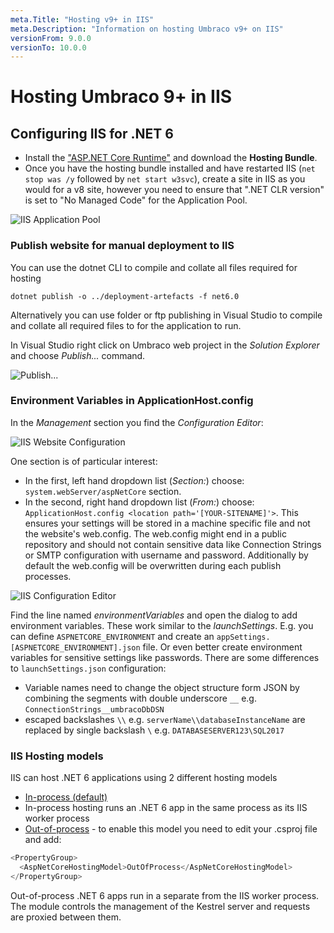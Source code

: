 ```yaml
---
meta.Title: "Hosting v9+ in IIS"
meta.Description: "Information on hosting Umbraco v9+ on IIS"
versionFrom: 9.0.0
versionTo: 10.0.0
---
```


# Hosting Umbraco 9+ in IIS

## Configuring IIS for .NET 6

- Install the ["ASP.NET Core Runtime"](https://dotnet.microsoft.com/en-us/download/dotnet/6.0) and download the **Hosting Bundle**.
- Once you have the hosting bundle installed and have restarted IIS (`net stop was /y` followed by `net start w3svc`), create a site in IIS as you would for a v8 site, however you need to ensure that ".NET CLR version" is set to "No Managed Code" for the Application Pool.

![IIS Application Pool](images/iis-app-pool-core.png)

### Publish website for manual deployment to IIS

You can use the dotnet CLI to compile and collate all files required for hosting

```none
dotnet publish -o ../deployment-artefacts -f net6.0
```

Alternatively you can use folder or ftp publishing in Visual Studio to compile and collate all required files to for the application to run.

In Visual Studio right click on Umbraco web project in the *Solution Explorer* and choose *Publish...* command.

![Publish...](images/contextmenu-publish-command.jpg)

### Environment Variables in ApplicationHost.config

In the *Management* section you find the *Configuration Editor*:

![IIS Website Configuration](images/iis-core-website-config.png)

One section is of particular interest:

- In the first, left hand dropdown list (*Section:*) choose: `system.webServer/aspNetCore` section.
- In the second, right hand dropdown list (*From:*) choose: `ApplicationHost.config <location path='[YOUR-SITENAME]'>`. This ensures your settings will be stored in a machine specific file and not the website's web.config. The web.config might end in a public repository and should not contain sensitive data like Connection Strings or SMTP configuration with username and password. Additionally by default the web.config will be overwritten during each publish processes.

![IIS Configuration Editor](images/iis-environment-variables.png)

Find the line named *environmentVariables* and open the dialog to add environment variables. These work similar to the *launchSettings*. E.g. you can define `ASPNETCORE_ENVIRONMENT` and create an `appSettings.[ASPNETCORE_ENVIRONMENT].json` file. Or even better create environment variables for sensitive settings like passwords. There are some differences to `launchSettings.json` configuration:

- Variable names need to change the object structure form JSON by combining the segments with double underscore `__` e.g. `ConnectionStrings__umbracoDbDSN`
- escaped backslashes `\\` e.g. `serverName\\databaseInstanceName` are replaced by single backslash `\` e.g. `DATABASESERVER123\SQL2017`

### IIS Hosting models

IIS can host .NET 6 applications using 2 different hosting models

- [In-process (default)](https://docs.microsoft.com/en-us/aspnet/core/host-and-deploy/iis/in-process-hosting?view=aspnetcore-6.0)
- In-process hosting runs an .NET 6 app in the same process as its IIS worker process
- [Out-of-process](https://docs.microsoft.com/en-us/aspnet/core/host-and-deploy/iis/out-of-process-hosting?view=aspnetcore-6.0) - to enable this model you need to edit your .csproj file and add:

```js
<PropertyGroup>
  <AspNetCoreHostingModel>OutOfProcess</AspNetCoreHostingModel>
</PropertyGroup>
```

Out-of-process .NET 6 apps run in a separate from the IIS worker process. The module controls the management of the Kestrel server and requests are proxied between them.
